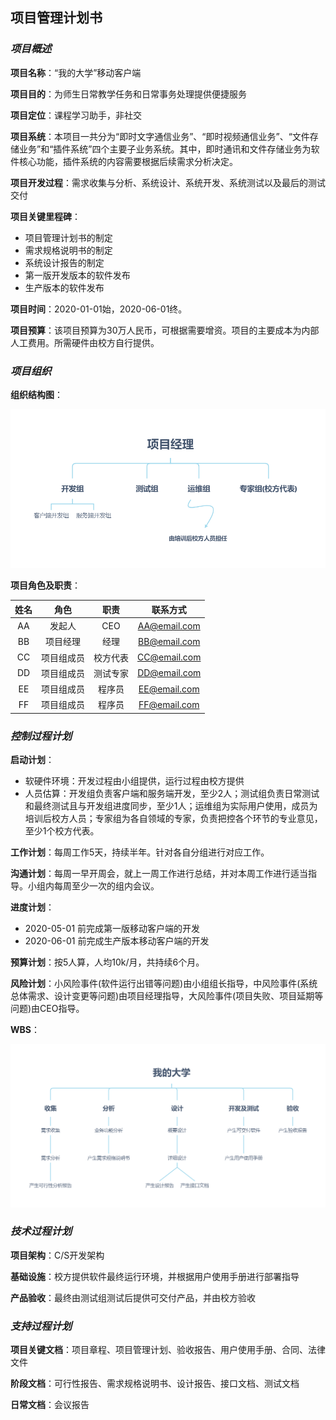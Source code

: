 ## 项目管理计划书

### *项目概述*

**项目名称**：“我的大学”移动客户端

**项目目的**：为师生日常教学任务和日常事务处理提供便捷服务

**项目定位**：课程学习助手，非社交

**项目系统**：本项目一共分为“即时文字通信业务”、“即时视频通信业务”、“文件存储业务”和“插件系统”四个主要子业务系统。其中，即时通讯和文件存储业务为软件核心功能，插件系统的内容需要根据后续需求分析决定。

**项目开发过程**：需求收集与分析、系统设计、系统开发、系统测试以及最后的测试交付

**项目关键里程碑**：

- 项目管理计划书的制定
- 需求规格说明书的制定
- 系统设计报告的制定
- 第一版开发版本的软件发布
- 生产版本的软件发布

**项目时间**：2020-01-01始，2020-06-01终。

**项目预算**：该项目预算为30万人民币，可根据需要增资。项目的主要成本为内部人工费用。所需硬件由校方自行提供。

### *项目组织*

**组织结构图**：

![](images/orgStruct.png)

**项目角色及职责**：

| 姓名 |    角色    |   职责   |              联系方式               |
| :--: | :--------: | :------: | :---------------------------------: |
|  AA  |   发起人   |   CEO    | [AA@email.com](mailto:AA@email.com) |
|  BB  |  项目经理  |   经理   | [BB@email.com](mailto:BB@email.com) |
|  CC  | 项目组成员 | 校方代表 | [CC@email.com](mailto:CC@email.com) |
|  DD  | 项目组成员 | 测试专家 | [DD@email.com](mailto:DD@email.com) |
|  EE  | 项目组成员 |  程序员  | [EE@email.com](mailto:EE@email.com) |
|  FF  | 项目组成员 |  程序员  | [FF@email.com](mailto:FF@email.com) |

### *控制过程计划*

**启动计划**：

- 软硬件环境：开发过程由小组提供，运行过程由校方提供
- 人员估算：开发组负责客户端和服务端开发，至少2人；测试组负责日常测试和最终测试且与开发组进度同步，至少1人；运维组为实际用户使用，成员为培训后校方人员；专家组为各自领域的专家，负责把控各个环节的专业意见，至少1个校方代表。

**工作计划**：每周工作5天，持续半年。针对各自分组进行对应工作。

**沟通计划**：每周一早开周会，就上一周工作进行总结，并对本周工作进行适当指导。小组内每周至少一次的组内会议。

**进度计划**：

- 2020-05-01 前完成第一版移动客户端的开发
- 2020-06-01 前完成生产版本移动客户端的开发

**预算计划**：按5人算，人均10k/月，共持续6个月。

**风险计划**：小风险事件(软件运行出错等问题)由小组组长指导，中风险事件(系统总体需求、设计变更等问题)由项目经理指导，大风险事件(项目失败、项目延期等问题)由CEO指导。

**WBS**：

![](images/code.png)

### *技术过程计划*

**项目架构**：C/S开发架构

**基础设施**：校方提供软件最终运行环境，并根据用户使用手册进行部署指导

**产品验收**：最终由测试组测试后提供可交付产品，并由校方验收

### *支持过程计划*

**项目关键文档**：项目章程、项目管理计划、验收报告、用户使用手册、合同、法律文件

**阶段文档**：可行性报告、需求规格说明书、设计报告、接口文档、测试文档

**日常文档**：会议报告